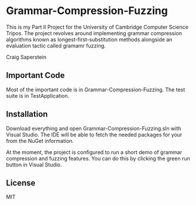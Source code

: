 Grammar-Compression-Fuzzing
===========================

This is my Part II Project for the University of Cambridge Computer Science Tripos. The project revolves around implementing grammar compression algorithms known as longest-first-substitution methods alongside an evaluation tactic called gramamr fuzzing.  

Craig Saperstein

Important Code
-------------
Most of the important code is in Grammar-Compression-Fuzzing. The test suite is in TestApplication.
 

Installation
--------------

Download everything and open Grammar-Compression-Fuzzing.sln with Visual Studio. The IDE will be able to fetch the needed packages for your from the NuGet information.

At the moment, the project is configured to run a short demo of grammar compression and fuzzing features. You can do this by clicking the green run button in Visual Studio.

License
----

MIT

